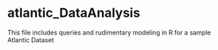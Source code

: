 # atlantic_DataAnalysis
This file includes queries and rudimentary modeling in R for a sample Atlantic Dataset
